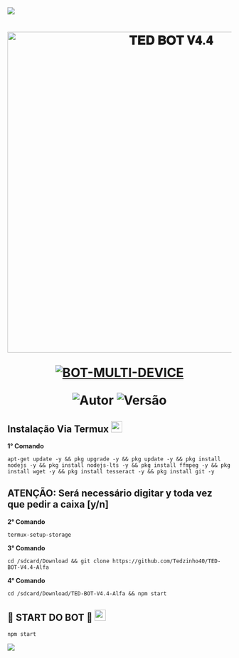 <img src="https://readme-typing-svg.herokuapp.com/?font=mono&size=30&duration=4000&color=00008b&center=falso&vCenter=falso&lines=🜛+𝐓𝐄𝐃-𝐁𝐎𝐓-𝐕𝟒.𝟒+🜛;۞+𝙊𝙁𝘾+𝙐𝙋𝘿𝘼𝙏𝙀+۞;@𝙏𝙚𝙙𝙯𝙞𝙣𝙝𝙤">      

<h1 align="center">
<p>
<img src= "https://tedzinho.com.br/upload/ckabII.jpg" alt="𝐓𝐄𝐃 𝐁𝐎𝐓 𝐕𝟒.𝟒" width="720">
</p>

<p align="center">
<a href="#"><img title="BOT-MULTI-DEVICE" src="https://img.shields.io/badge/BOT•MULTI•DEVICE-blue?&style=for-the-badge"></a>
</p>

<p align="center">
<img title="Autor" src="https://img.shields.io/badge/Autor-@tedzinho_-orange.svg?style=for-the-badge&logo=github"></a>
<img title="Versão" src="https://img.shields.io/badge/Versão-𝟒.𝟒.0-orange.svg?style=for-the-badge&logo=github"></a>
</p>

## Instalação Via Termux  <img src="https://user-images.githubusercontent.com/108157095/182052725-6568419a-6a9f-490a-85ea-90b94af694fe.png" height="25px">
**1° Comando**
```
apt-get update -y && pkg upgrade -y && pkg update -y && pkg install nodejs -y && pkg install nodejs-lts -y && pkg install ffmpeg -y && pkg install wget -y && pkg install tesseract -y && pkg install git -y
```
**ATENÇÃO:**
Será necessário digitar y toda vez que pedir a caixa [y/n]
---------------------------

**2° Comando**
```
termux-setup-storage
```
**3° Comando**
```
cd /sdcard/Download && git clone https://github.com/Tedzinho40/TED-BOT-V4.4-Alfa
```
**4° Comando**
```
cd /sdcard/Download/TED-BOT-V4.4-Alfa && npm start
```

## 💾 START DO BOT 💾 <img src="https://user-images.githubusercontent.com/108157095/182053901-78e4a217-51ba-42a3-8ec5-38ed978ad752.png" height="25px">
```
npm start
```

<img src="https://readme-typing-svg.herokuapp.com/?font=mono&size=30&duration=4000&color=00008b&center=falso&vCenter=falso&lines=╰•★𝐓𝐄𝐃-𝐁𝐎𝐓-𝐕𝟒.𝟒★•╯"> 